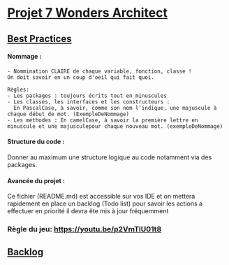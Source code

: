 # <u> Projet 7 Wonders Architect </u>

## <u> Best Practices </u>

#### Nommage :
    - Nommination CLAIRE de chaque variable, fonction, classe !
    On doit savoir en un coup d'oeil qui fait quoi.
    
    Règles:
    - Les packages : toujours écrits tout en minuscules
    - Les classes, les interfaces et les constructeurs :
      En PascalCase, à savoir, comme son nom l'indique, une majuscule à chaque début de mot. (ExempleDeNommage)
    - Les méthodes : En camelCase, à savoir la première lettre en minuscule et une majusculepour chaque nouveau mot. (exempleDeNommage)

#### Structure du code :

Donner au maximum une structure logique au code notamment via des packages.

#### Avancée du projet : 

Ce fichier (README.md) est accessible sur vos IDE et on mettera rapidement en place un backlog (Todo list)
pour savoir les actions a effectuer en priorité il devra ête mis à jour fréquemment

### Règle du jeu: https://youtu.be/p2VmTlU01t8

## <u> Backlog </u>